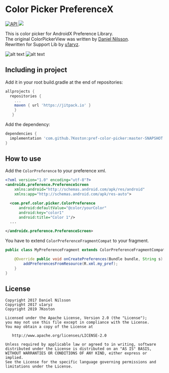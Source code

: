 # Color Picker PreferenceX
[ ![API](https://img.shields.io/badge/API-14%2B-blue.svg?style=flat) ](https://android-arsenal.com/api?level=14)
[![](https://jitpack.io/v/7Koston/pref-color-picker.svg)](https://jitpack.io/#7Koston/pref-color-picker)

This is color picker for AndroidX Preference Library.</br>
The original ColorPickerView was written by [Daniel Nilsson](https://github.com/danielnilsson9/color-picker-view). </br>
Rewritten for Support Lib by [u1aryz](https://github.com/u1aryz/ColorPickerPreferenceCompat).

![alt text](https://github.com/7Koston/pref-color-picker/tree/master/screenshots/1.png)
![alt text](https://github.com/7Koston/pref-color-picker/tree/master/screenshots/2.png)

## Including in project

Add it in your root build.gradle at the end of repositories:

```gradle
allprojects {
  repositories {
    ...
    maven { url 'https://jitpack.io' }
    }
   }
```

Add the dependency:

```gradle
dependencies {
  implementation 'com.github.7Koston:pref-color-picker:master-SNAPSHOT'
}
```

## How to use
Add the `ColorPreference` to your preference xml.

```xml
<?xml version="1.0" encoding="utf-8"?>
<androidx.preference.PreferenceScreen
    xmlns:android="http://schemas.android.com/apk/res/android"
    xmlns:app="http://schemas.android.com/apk/res-auto">

  <com.pref.color.picker.ColorPreference
      android:defaultValue="@color/yourColor"
      android:key="color1"
      android:title="Color 1"/>
  ...

</androidx.preference.PreferenceScreen>
```

You have to extend `ColorPreferenceFragmentCompat` to your fragment.

```java
public class MyPreferenceFragment extends ColorPreferenceFragmentCompat {

    @Override public void onCreatePreferences(Bundle bundle, String s) {
        addPreferencesFromResource(R.xml.my_pref);
    }
}
```

## License

```
Copyright 2017 Daniel Nilsson
Copyright 2017 u1aryz
Copyright 2019 7Koston

Licensed under the Apache License, Version 2.0 (the "License");
you may not use this file except in compliance with the License.
You may obtain a copy of the License at

   http://www.apache.org/licenses/LICENSE-2.0

Unless required by applicable law or agreed to in writing, software
distributed under the License is distributed on an "AS IS" BASIS,
WITHOUT WARRANTIES OR CONDITIONS OF ANY KIND, either express or implied.
See the License for the specific language governing permissions and
limitations under the License.
```
